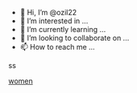 - 👋 Hi, I’m @ozil22
- 👀 I’m interested in ...
- 🌱 I’m currently learning ...
- 💞️ I’m looking to collaborate on ...
- 📫 How to reach me ...

<!---
ozil22/ozil22 is a ✨ special ✨ repository because its `README.md` (this file) appears on your GitHub profile.
You can click the Preview link to take a look at your changes.
--->


ss

<a href="https://cse.google.de/url?sa=i&url=http%3A%2F%2Fpleasedwomen.com/trap-bar-deadlif/">women</a>

